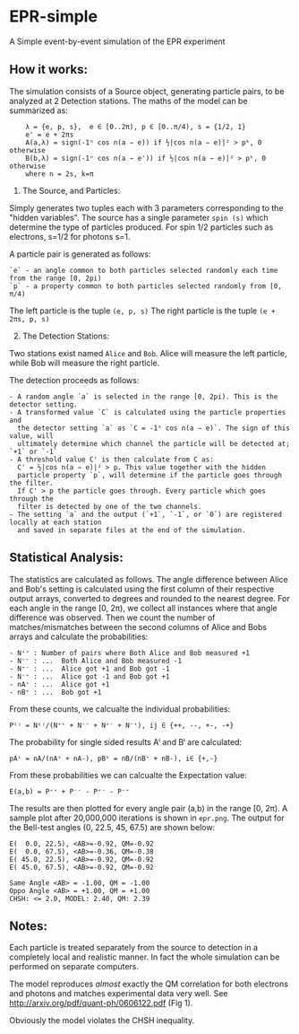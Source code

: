 EPR-simple
==========

A Simple event-by-event simulation of the EPR experiment

How it works:
------------
The simulation consists of a Source object, generating particle pairs, to be analyzed at 2 Detection stations. The maths of the model can be summarized as:  

        λ = {e, p, s},  e ∈ [0..2π), p ∈ [0..π/4), s = {1/2, 1}
        e' = e + 2πs
        A(a,λ) = sign(-1ⁿ cos n(a − e)) if ½|cos n(a − e)|² > pᵏ, 0 otherwise
        B(b,λ) = sign(-1ⁿ cos n(a − e')) if ½|cos n(a − e)|² > pᵏ, 0 otherwise
        where n = 2s, k=π

1) The Source, and Particles:

Simply generates two tuples each with 3 parameters corresponding to the "hidden variables".
The source has a single parameter `spin (s)` which determine the type of particles produced. For spin 1/2 particles such as electrons, s=1/2 for photons s=1.

A particle pair is generated as follows:  

    `e` - an angle common to both particles selected randomly each time from the range [0, 2pi)
    `p` - a property common to both particles selected randomly from [0, π/4)
    
The left particle is the tuple `(e, p, s)`
The right particle is the tuple `(e + 2πs, p, s)`

2) The Detection Stations:  

Two stations exist named `Alice` and `Bob`. Alice will measure the left particle, while Bob will measure the right particle.

The detection proceeds as follows:  

    - A random angle `a` is selected in the range [0, 2pi). This is the detector setting.
    - A transformed value `C` is calculated using the particle properties and 
      the detector setting `a` as `C = -1ⁿ cos n(a − e)`. The sign of this value, will 
      ultimately determine which channel the particle will be detected at; `+1` or `-1`
    - A threshold value C' is then calculate from C as:
      C' = ½|cos n(a − e)|² > p. This value together with the hidden 
      particle property `p`, will determine if the particle goes through the filter. 
      If C' > p the particle goes through. Every particle which goes through the 
      filter is detected by one of the two channels.
    - The setting `a` and the output (`+1`, `-1`, or `0`) are registered locally at each station
      and saved in separate files at the end of the simulation.
      

Statistical Analysis:
--------------------    
The statistics are calculated as follows. The angle difference between Alice and Bob's setting is calculated using the first column of their respective output arrays, converted to degrees and rounded to the nearest degree. For each angle in the range [0, 2π), we collect all instances where that angle difference was observed. Then we count the number of matches/mismatches between the second columns of Alice and Bobs arrays and calculate the probabilities:  

    - N⁺⁺ : Number of pairs where Both Alice and Bob measured +1
    - N⁻⁻ : ...  Both Alice and Bob measured -1
    - N⁺⁻ : ...  Alice got +1 and Bob got -1
    - N⁻⁺ : ...  Alice got -1 and Bob got +1
    - nA⁺ : ...  Alice got +1
    - nB⁺ : ...  Bob got +1

From these counts, we calcualte the individual probabilities:  

    Pⁱʲ = Nⁱʲ/(N⁺⁺ + N⁻⁻ + N⁺⁻ + N⁻⁺), ij ∈ {++, --, +-, -+}
    
The probability for single sided results Aⁱ and Bⁱ are calculated:  

    pAⁱ = nA/(nA⁺ + nA-), pBⁱ = nB/(nB⁺ + nB-), i∈ {+,-}
    
From these probabilities we can calcualte the Expectation value:  

    E(a,b) = P⁺⁺ + P⁻⁻ - P⁺⁻ - P⁻⁺   

The results are then plotted for every angle pair (a,b) in the range [0, 2π). A sample plot after 20,000,000 iterations is shown in `epr.png`. The output for the Bell-test angles (0, 22.5, 45, 67.5) are shown below:  
    
    E(  0.0, 22.5), <AB>=-0.92, QM=-0.92
    E(  0.0, 67.5), <AB>=-0.36, QM=-0.38
    E( 45.0, 22.5), <AB>=-0.92, QM=-0.92
    E( 45.0, 67.5), <AB>=-0.92, QM=-0.92

    Same Angle <AB> = -1.00, QM = -1.00
    Oppo Angle <AB> = +1.00, QM = +1.00
    CHSH: <= 2.0, MODEL: 2.40, QM: 2.39


Notes:
-----
Each particle is treated separately from the source to detection in a completely local and realistic manner. In fact the whole simulation can be performed on separate computers.

The model reproduces *almost* exactly the QM correlation for both electrons and photons
and matches experimental data very well. See http://arxiv.org/pdf/quant-ph/0606122.pdf (Fig 1).

Obviously the model violates the CHSH inequality.
